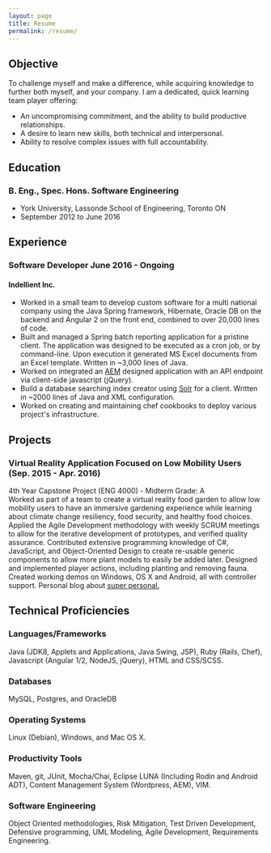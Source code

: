 ```yaml
---
layout: page
title: Resume
permalink: /resume/
---
```

<!-- [A PDF version is also available.](../docs/resume.pdf) -->

## Objective
To challenge myself and make a difference, while acquiring knowledge to further both myself, and your company.
I am a dedicated, quick learning team player offering:
 - An uncompromising commitment, and the ability to build productive relationships.
 - A desire to learn new skills, both technical and interpersonal.
 - Ability to resolve complex issues with full accountability.

## Education  

### B. Eng., Spec. Hons. Software Engineering
  - York University, Lassonde School of Engineering, Toronto ON  
  - September 2012 to June 2016

## Experience  

### Software Developer June 2016 - Ongoing

#### Indellient Inc.
- Worked in a small team to develop custom software for a multi national company
  using the Java Spring framework, Hibernate, Oracle DB on the backend and
  Angular 2 on the front end, combined to over 20,000 lines of code.  
- Built and managed a Spring batch reporting application for a pristine
  client. The application was designed to be executed as a cron job, or by
  command-line. Upon execution it generated MS Excel documents from an Excel
  template. Written in ~3,000 lines of Java.  
- Worked on integrated an
  [AEM](http://www.adobe.com/ca/marketing-cloud/enterprise-content-management.html) designed application with an API endpoint via
  client-side javascript (jQuery).  
- Build a database searching index creator using [Solr](http://lucene.apache.org/solr/)
  for a client. Written in ~2000 lines of Java and XML configuration.  
- Worked on creating and maintaining chef cookbooks to deploy various project's infrastructure.  

## Projects  

### Virtual Reality Application Focused on Low Mobility Users (Sep. 2015 - Apr. 2016)
4th Year Capstone Project (ENG 4000) - Midterm Grade: A   
Worked as part of a team to create a virtual reality food garden to allow low
mobility users to have an immersive gardening experience while learning about
climate change resiliency, food security, and healthy food choices.
Applied the Agile Development methodology with weekly SCRUM meetings to allow
for the iterative development of prototypes, and verified quality assurance.
Contributed extensive programming knowledge of C#, JavaScript, and
Object-Oriented Design to create re-usable generic components to allow more
plant models to easily be added later. Designed and implemented player
actions, including planting and removing fauna. Created working demos on Windows, OS X and Android, all with controller
support. Personal blog about [super personal.](http://skylerlayne.me/2016/04/01/what-i-learned-from-capstone.html) 

## Technical Proficiencies

### Languages/Frameworks
Java (JDK8, Applets and Applications, Java Swing, JSP), Ruby (Rails, Chef), Javascript (Angular 1/2, NodeJS, jQuery), HTML and CSS/SCSS.  

### Databases
MySQL, Postgres, and OracleDB

### Operating Systems
Linux (Debian), Windows, and Mac OS X.  

### Productivity Tools
Maven, git, JUnit, Mocha/Chai, Eclipse LUNA (Including Rodin and Android ADT), Content Management System (Wordpress, AEM), VIM.  

### Software Engineering
Object Oriented methodologies, Risk Mitigation, Test Driven Development, Defensive programming, UML Modeling, Agile Development, Requirements Engineering.
